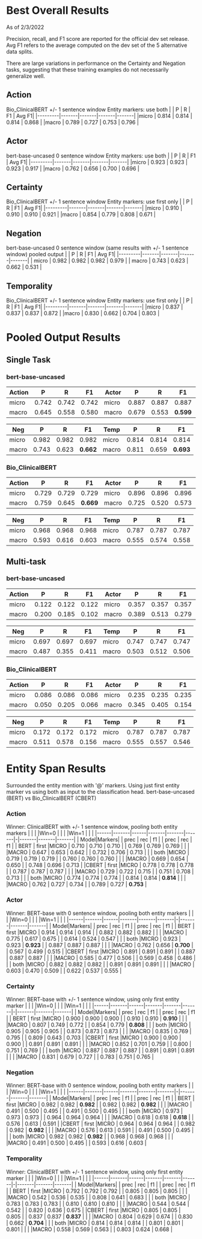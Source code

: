 # Best Overall Results
As of 2/3/2022

Precision, recall, and F1 score are reported for the official dev set release.
Avg F1 refers to the average computed on the dev set of the 5 alternative data splits.

There are large variations in performance on the Certainty and Negation tasks, suggesting 
that these training examples do not necessarily generalize well.

## Action
Bio\_ClinicalBERT
+/- 1 sentence window
Entity markers: use both
|         | P     | R     | F1    | Avg F1|
|---------|-------|-------|-------|-------|
|micro    | 0.814 | 0.814 | 0.814 | 0.868 |
|macro    | 0.789 | 0.727 | 0.753 | 0.796 |


## Actor
bert-base-uncased
0 sentence window
Entity markers: use both
|         | P     | R     | F1    | Avg F1|
|---------|-------|-------|-------|-------|
|micro    | 0.923 | 0.923 | 0.923 | 0.917 |
|macro    | 0.762 | 0.656 | 0.700 | 0.696 |

## Certainty
Bio\_ClinicalBERT
+/- 1 sentence window
Entity markers: use first only
|         | P     | R     | F1    | Avg F1|
|---------|-------|-------|-------|-------|
|micro    | 0.910 | 0.910 | 0.910 | 0.921 |
|macro    | 0.854 | 0.779 | 0.808 | 0.671 |

## Negation
bert-base-uncased
0 sentence window (same results with +/- 1 sentence window)
pooled output
|         | P     | R     | F1    | Avg F1|
|---------|-------|-------|-------|-------|
| micro   | 0.982 | 0.982 | 0.982 | 0.979 |
| macro   | 0.743 | 0.623 | 0.662 | 0.531 |

## Temporality
Bio\_ClinicalBERT
+/- 1 sentence window
Entity markers: use first only
|         | P     | R     | F1    | Avg F1|
|---------|-------|-------|-------|-------|
|micro    | 0.837 | 0.837 | 0.837 | 0.872 |
|macro    | 0.830 | 0.662 | 0.704 | 0.803 |


# Pooled Output Results
## Single Task
### bert-base-uncased
| Action  | P     | R     | F1    | Actor   | P     | R     | F1    | Cert    | P     | R     | F1    |
|---------|-------|-------|-------|---------|-------|-------|-------|---------|-------|-------|-------|
| micro   | 0.742 | 0.742 | 0.742 | micro   | 0.887 | 0.887 | 0.887 | micro   | 0.837 | 0.837 | 0.837 |
| macro   | 0.645 | 0.558 | 0.580 | macro   | 0.679 | 0.553 | **0.599** | macro   | 0.667 | 0.599 | 0.625 |

| Neg     | P     | R     | F1    | Temp    | P     | R     | F1    |
|---------|-------|-------|-------|---------|-------|-------|-------|
| micro   | 0.982 | 0.982 | 0.982 | micro   | 0.814 | 0.814 | 0.814 |
| macro   | 0.743 | 0.623 | **0.662** | macro   | 0.811 | 0.659 | **0.693** |

### Bio\_ClinicalBERT

| Action  | P     | R     | F1    | Actor   | P     | R     | F1    | Cert    | P     | R     | F1    |
|---------|-------|-------|-------|---------|-------|-------|-------|---------|-------|-------|-------|
| micro   | 0.729 | 0.729 | 0.729 | micro   | 0.896 | 0.896 | 0.896 | micro   | 0.891 | 0.891 | 0.891 |
| macro   | 0.759 | 0.645 | **0.669** | macro   | 0.725 | 0.520 | 0.573 | macro   | 0.804 | 0.718 | **0.746** |

| Neg     | P     | R     | F1    | Temp    | P     | R     | F1    |
|---------|-------|-------|-------|---------|-------|-------|-------|
| micro   | 0.968 | 0.968 | 0.968 | micro   | 0.787 | 0.787 | 0.787 |
| macro   | 0.593 | 0.616 | 0.603 | macro   | 0.555 | 0.574 | 0.558 |

## Multi-task
### bert-base-uncased

| Action  | P     | R     | F1    | Actor   | P     | R     | F1    | Cert    | P     | R     | F1    |
|---------|-------|-------|-------|---------|-------|-------|-------|---------|-------|-------|-------|
| micro   | 0.122 | 0.122 | 0.122 | micro   | 0.357 | 0.357 | 0.357 | micro   | 0.665 | 0.665 | 0.665 |
| macro   | 0.200 | 0.185 | 0.102 | macro   | 0.389 | 0.513 | 0.279 | macro   | 0.399 | 0.491 | 0.401 |

| Neg     | P     | R     | F1    | Temp    | P     | R     | F1    |
|---------|-------|-------|-------|---------|-------|-------|-------|
| micro   | 0.697 | 0.697 | 0.697 | micro   | 0.747 | 0.747 | 0.747 |
| macro   | 0.487 | 0.355 | 0.411 | macro   | 0.503 | 0.512 | 0.506 |

### Bio\_ClinicalBERT

| Action  | P     | R     | F1    | Actor   | P     | R     | F1    | Cert    | P     | R     | F1    |
|---------|-------|-------|-------|---------|-------|-------|-------|---------|-------|-------|-------|
| micro   | 0.086 | 0.086 | 0.086 | micro   | 0.235 | 0.235 | 0.235 | micro   | 0.353 | 0.353 | 0.353 |
| macro   | 0.050 | 0.205 | 0.066 | macro   | 0.345 | 0.405 | 0.154 | macro   | 0.161 | 0.111 | 0.132 |

| Neg     | P     | R     | F1    | Temp    | P     | R     | F1    |
|---------|-------|-------|-------|---------|-------|-------|-------|
| micro   | 0.172 | 0.172 | 0.172 | micro   | 0.787 | 0.787 | 0.787 |
| macro   | 0.511 | 0.578 | 0.156 | macro   | 0.555 | 0.557 | 0.546 |



# Entity Span Results
Surrounded the entity mention with '@' markers.
Using just first entity marker vs using both as input to the classification head.
bert-base-uncased (BERT) vs Bio\_ClinicalBERT (CBERT)

### Action
Winner: ClinicalBERT with +/- 1 sentence window, pooling both entity markers
|      |       |      |Win=0  |       |       | |Win=1  |       |       |
|------|-------|------|-------|-------|-------|-|-------|-------|-------|
| Model|Markers|      | prec  | rec   | f1    | | prec  | rec   | f1    |
| BERT | first |MICRO | 0.710 | 0.710 | 0.710 | | 0.769 | 0.769 | 0.769 |
|      |       |MACRO | 0.647 | 0.653 | 0.642 | | 0.732 | 0.706 | 0.713 |
|      | both  |MICRO | 0.719 | 0.719 | 0.719 | | 0.760 | 0.760 | 0.760 |
|      |       |MACRO | 0.669 | 0.654 | 0.650 | | 0.748 | 0.696 | 0.713 |
|CBERT | first |MICRO | 0.778 | 0.778 | 0.778 | | 0.787 | 0.787 | 0.787 |
|      |       |MACRO | 0.729 | 0.722 | 0.715 | | 0.751 | 0.708 | 0.713 |
|      | both  |MICRO | 0.774 | 0.774 | 0.774 | | 0.814 | 0.814 | **0.814** |
|      |       |MACRO | 0.762 | 0.727 | 0.734 | | 0.789 | 0.727 | **0.753** |


### Actor
Winner: BERT-base with 0 sentence window, pooling both entity markers
|      |       |      |Win=0  |       |       | |Win=1  |       |       |
|------|-------|------|-------|-------|-------|-|-------|-------|-------|
| Model|Markers|      | prec  | rec   | f1    | | prec  | rec   | f1    |
| BERT | first |MICRO | 0.914 | 0.914 | 0.914 | | 0.882 | 0.882 | 0.882 |
|      |       |MACRO | 0.775 | 0.617 | 0.675 | | 0.614 | 0.524 | 0.547 |
|      | both  |MICRO | 0.923 | 0.923 | **0.923** | | 0.887 | 0.887 | 0.887 |
|      |       |MACRO | 0.762 | 0.656 | **0.700** | | 0.567 | 0.499 | 0.515 |
|CBERT | first |MICRO | 0.891 | 0.891 | 0.891 | | 0.887 | 0.887 | 0.887 |
|      |       |MACRO | 0.585 | 0.477 | 0.506 | | 0.569 | 0.458 | 0.486 |
|      | both  |MICRO | 0.882 | 0.882 | 0.882 | | 0.891 | 0.891 | 0.891 |
|      |       |MACRO | 0.603 | 0.470 | 0.509 | | 0.622 | 0.537 | 0.555 |


### Certainty
Winner: BERT-base with +/- 1 sentence window, using only first entity marker
|      |       |      |Win=0  |       |       | |Win=1  |       |       |
|------|-------|------|-------|-------|-------|-|-------|-------|-------|
| Model|Markers|      | prec  | rec   | f1    | | prec  | rec   | f1    |
| BERT | first |MICRO | 0.900 | 0.900 | 0.900 | | 0.910 | 0.910 | **0.910** |
|      |       |MACRO | 0.807 | 0.749 | 0.772 | | 0.854 | 0.779 | **0.808** |
|      | both  |MICRO | 0.905 | 0.905 | 0.905 | | 0.873 | 0.873 | 0.873 |
|      |       |MACRO | 0.835 | 0.769 | 0.795 | | 0.809 | 0.643 | 0.703 |
|CBERT | first |MICRO | 0.900 | 0.900 | 0.900 | | 0.891 | 0.891 | 0.891 |
|      |       |MACRO | 0.852 | 0.701 | 0.759 | | 0.800 | 0.751 | 0.769 |
|      | both  |MICRO | 0.887 | 0.887 | 0.887 | | 0.891 | 0.891 | 0.891 |
|      |       |MACRO | 0.831 | 0.679 | 0.727 | | 0.783 | 0.751 | 0.765 |


### Negation
Winner: BERT-base with 0 sentence window, pooling both entity markers
|      |       |      |Win=0  |       |       | |Win=1  |       |       |
|------|-------|------|-------|-------|-------|-|-------|-------|-------|
| Model|Markers|      | prec  | rec   | f1    | | prec  | rec   | f1    |
| BERT | first |MICRO | 0.982 | 0.982 | **0.982** | | 0.982 | 0.982 | **0.982** |
|      |       |MACRO | 0.491 | 0.500 | 0.495 | | 0.491 | 0.500 | 0.495 |
|      | both  |MICRO | 0.973 | 0.973 | 0.973 | | 0.964 | 0.964 | 0.964 |
|      |       |MACRO | 0.618 | 0.618 | **0.618** | | 0.576 | 0.613 | 0.591 |
|CBERT | first |MICRO | 0.964 | 0.964 | 0.964 | | 0.982 | 0.982 | **0.982** |
|      |       |MACRO | 0.576 | 0.613 | 0.591 | | 0.491 | 0.500 | 0.495 |
|      | both  |MICRO | 0.982 | 0.982 | **0.982** | | 0.968 | 0.968 | 0.968 |
|      |       |MACRO | 0.491 | 0.500 | 0.495 | | 0.593 | 0.616 | 0.603 |


### Temporality
Winner: ClinicalBERT with +/- 1 sentence window, using only first entity marker
|      |       |      |Win=0  |       |       | |Win=1  |       |       |
|------|-------|------|-------|-------|-------|-|-------|-------|-------|
| Model|Markers|      | prec  | rec   | f1    | | prec  | rec   | f1    |
| BERT | first |MICRO | 0.792 | 0.792 | 0.792 | | 0.805 | 0.805 | 0.805 |
|      |       |MACRO | 0.542 | 0.536 | 0.535 | | 0.808 | 0.641 | 0.683 |
|      | both  |MICRO | 0.783 | 0.783 | 0.783 | | 0.810 | 0.810 | 0.810 |
|      |       |MACRO | 0.544 | 0.544 | 0.542 | | 0.820 | 0.636 | 0.675 |
|CBERT | first |MICRO | 0.805 | 0.805 | 0.805 | | 0.837 | 0.837 | **0.837** |
|      |       |MACRO | 0.804 | 0.629 | 0.674 | | 0.830 | 0.662 | **0.704** |
|      | both  |MICRO | 0.814 | 0.814 | 0.814 | | 0.801 | 0.801 | 0.801 |
|      |       |MACRO | 0.558 | 0.569 | 0.563 | | 0.803 | 0.624 | 0.668 |
